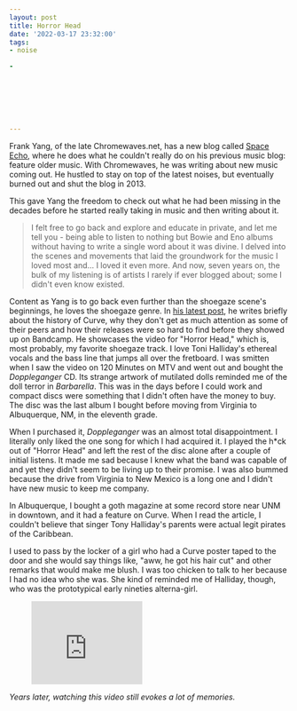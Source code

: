 ```yaml
---
layout: post
title: Horror Head
date: '2022-03-17 23:32:00'
tags:
- noise

- 







---
```


Frank Yang, of the late Chromewaves.net, has a new blog called [Space Echo](https://spaceecho.chromewaves.net/), where he does what he couldn't really do on his previous music blog: feature older music. With Chromewaves, he was writing about new music coming out. He hustled to stay on top of the latest noises, but eventually burned out and shut the blog in 2013.

This gave Yang the freedom to check out what he had been missing in the decades before he started really taking in music and then writing about it.

> I felt free to go back and explore and educate in private, and let me tell you - being able to listen to nothing but Bowie and Eno albums without having to write a single word about it was divine. I delved into the scenes and movements that laid the groundwork for the music I loved most and… I loved it even more. And now, seven years on, the bulk of my listening is of artists I rarely if ever blogged about; some I didn't even know existed.

Content as Yang is to go back even further than the shoegaze scene's beginnings, he loves the shoegaze genre. In [his latest post](https://spaceecho.chromewaves.net/2022/03/16/curve-horror-head/), he writes briefly about the history of Curve, why they don't get as much attention as some of their peers and how their releases were so hard to find before they showed up on Bandcamp. He showcases the video for "Horror Head," which is, most probably, my favorite shoegaze track. I love Toni Halliday's ethereal vocals and the bass line that jumps all over the fretboard. I was smitten when I saw the video on 120 Minutes on MTV and went out and bought the _Doppleganger_ CD. Its strange artwork of mutilated dolls reminded me of the doll terror in _Barbarella_. This was in the days before I could work and compact discs were something that I didn't often have the money to buy. The disc was the last album I bought before moving from Virginia to Albuquerque, NM, in the eleventh grade.

When I purchased it, _Doppleganger_ was an almost total disappointment. I literally only liked the one song for which I had acquired it. I played the h\*ck out of "Horror Head" and left the rest of the disc alone after a couple of initial listens. It made me sad because I knew what the band was capable of and yet they didn't seem to be living up to their promise. I was also bummed because the drive from Virginia to New Mexico is a long one and I didn't have new music to keep me company.

In Albuquerque, I bought a goth magazine at some record store near UNM in downtown, and it had a feature on Curve. When I read the article, I couldn't believe that singer Tony Halliday's parents were actual legit pirates of the Caribbean.

I used to pass by the locker of a girl who had a Curve poster taped to the door and she would say things like, "aww, he got his hair cut" and other remarks that would make me blush. I was too chicken to talk to her because I had no idea who she was. She kind of reminded me of Halliday, though, who was the prototypical early nineties alterna-girl.

<figure class="kg-card kg-embed-card"><iframe width="200" height="150" src="https://www.youtube.com/embed/Y3jYRP9jGKc?feature=oembed" frameborder="0" allow="accelerometer; autoplay; clipboard-write; encrypted-media; gyroscope; picture-in-picture" allowfullscreen></iframe></figure>

_Years later, watching this video still evokes a lot of memories._

